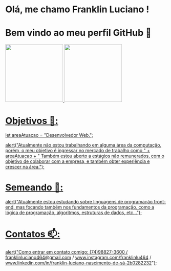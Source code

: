 # Olá, me chamo Franklin Luciano ! 

# Bem vindo ao meu perfil GitHub 👋

<div>
<a href="https://github.com/FrankLu464">
<img loading="lazy" height="180em" src="https://github-readme-stats.vercel.app/api/top-langs/?username=FrankLu464&layout=compact&langs_count=7&theme=dracula"/>
<img loading="lazy" height="180em" src="https://github-readme-stats.vercel.app/api?username=FrankLu464&show_icons=true&theme=dracula&include_all_commits=true&count_private=true"/>
</div>


  
 # Objetivos 🔭:
 let areaAtuacao = "Desenvolvedor Web.";
 
 alert("Atualmente não estou trabalhando em alguma área da computação, porém, o meu objetivo é ingressar no mercado de trabalho como " + areaAtuacao + " Também estou aberto a estágios não remunerados, com o objetivo de colaborar com a empresa, e também obter experiência e crescer na área.");

 # Semeando 🌱:
 alert("Atualmente estou estudando sobre linguagens de programação front-end, mas focando também nos fundamentos da programação,
                        como a lógica de programação, algoritmos, estruturas de dados, etc...");
   
 # Contatos 📫:
 alert("Como entrar em contato comigo: (74)98827-3600 / franklinluciano464@gmail.com / www.instagram.com/franklinlu464 /          www.linkedin.com/in/franklin-luciano-nascimento-de-sá-2b0282232");












  

<!--
**FrankLu464/FrankLu464** is a ✨ _special_ ✨ repository because its `README.md` (this file) appears on your GitHub profile.

Here are some ideas to get you started:

- 🔭 I’m currently working on ...
- 🌱 I’m currently learning ...
- 👯 I’m looking to collaborate on ...
- 🤔 I’m looking for help with ...
- 💬 Ask me about ...
- 📫 How to reach me: ...
- 😄 Pronouns: ...
- ⚡ Fun fact: ...
-->
